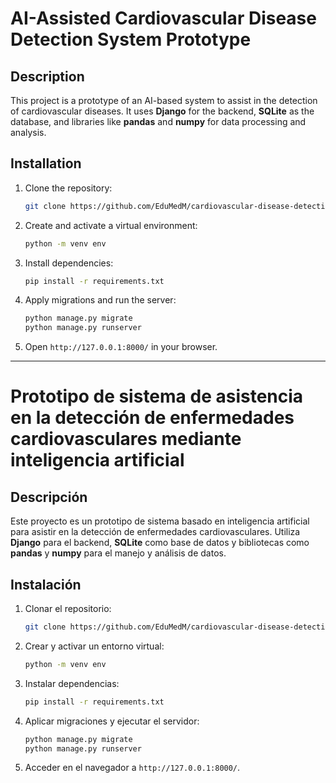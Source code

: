 # AI-Assisted Cardiovascular Disease Detection System Prototype

## Description
This project is a prototype of an AI-based system to assist in the detection of cardiovascular diseases. It uses **Django** for the backend, **SQLite** as the database, and libraries like **pandas** and **numpy** for data processing and analysis.

## Installation
1. Clone the repository:
   ```sh
   git clone https://github.com/EduMedM/cardiovascular-disease-detection-app
   ```
2. Create and activate a virtual environment:
   ```sh
   python -m venv env
   ```
3. Install dependencies:
   ```sh
   pip install -r requirements.txt
   ```
4. Apply migrations and run the server:
   ```sh
   python manage.py migrate
   python manage.py runserver
   ```
5. Open `http://127.0.0.1:8000/` in your browser.

---

# Prototipo de sistema de asistencia en la detección de enfermedades cardiovasculares mediante inteligencia artificial

## Descripción
Este proyecto es un prototipo de sistema basado en inteligencia artificial para asistir en la detección de enfermedades cardiovasculares. Utiliza **Django** para el backend, **SQLite** como base de datos y bibliotecas como **pandas** y **numpy** para el manejo y análisis de datos.

## Instalación
1. Clonar el repositorio:
   ```sh
   git clone https://github.com/EduMedM/cardiovascular-disease-detection-app
   ```
2. Crear y activar un entorno virtual:
   ```sh
   python -m venv env
   ```
3. Instalar dependencias:
   ```sh
   pip install -r requirements.txt
   ```
4. Aplicar migraciones y ejecutar el servidor:
   ```sh
   python manage.py migrate
   python manage.py runserver
   ```
5. Acceder en el navegador a `http://127.0.0.1:8000/`.



